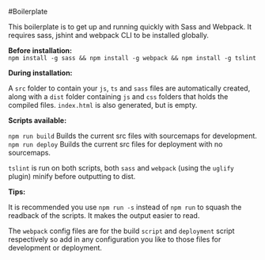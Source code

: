 #Boilerplate

This boilerplate is to get up and running quickly with Sass and Webpack.
It requires sass, jshint and webpack CLI to be installed globally.

**Before installation:**  
`npm install -g sass && npm install -g webpack && npm install -g tslint`  


**During installation:**

A `src` folder to contain your `js`, `ts` and `sass` files are automatically created, along with a `dist` folder containing `js` and `css` folders that holds the compiled files. `index.html` is also generated, but is empty.

**Scripts available:**   

`npm run build` Builds the current src files with sourcemaps for development.   
`npm run deploy` Builds the current src files for deployment with no sourcemaps.  

`tslint` is run on both scripts, both `sass` and `webpack` (using the `uglify` plugin) minify before outputting to dist.

**Tips:**

It is recommended you use `npm run -s` instead of `npm run` to squash the readback of the scripts. It makes the output easier to read.

The `webpack` config files are for the build `script` and `deployment` script respectively so add in any configuration you like to those files for development or deployment.
